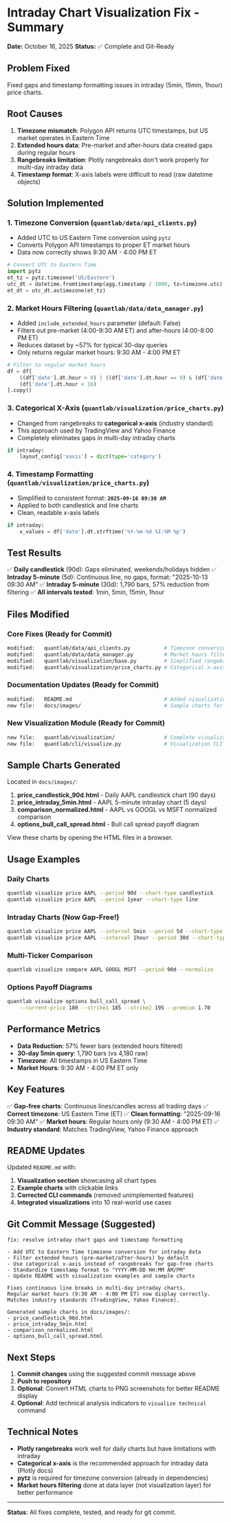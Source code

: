 # Intraday Chart Visualization Fix - Summary

**Date:** October 16, 2025
**Status:** ✅ Complete and Git-Ready

## Problem Fixed

Fixed gaps and timestamp formatting issues in intraday (5min, 15min, 1hour) price charts.

## Root Causes

1. **Timezone mismatch**: Polygon API returns UTC timestamps, but US market operates in Eastern Time
2. **Extended hours data**: Pre-market and after-hours data created gaps during regular hours
3. **Rangebreaks limitation**: Plotly rangebreaks don't work properly for multi-day intraday data
4. **Timestamp format**: X-axis labels were difficult to read (raw datetime objects)

## Solution Implemented

### 1. Timezone Conversion (`quantlab/data/api_clients.py`)
- Added UTC to US Eastern Time conversion using `pytz`
- Converts Polygon API timestamps to proper ET market hours
- Data now correctly shows 9:30 AM - 4:00 PM ET

```python
# Convert UTC to Eastern Time
import pytz
et_tz = pytz.timezone('US/Eastern')
utc_dt = datetime.fromtimestamp(agg.timestamp / 1000, tz=timezone.utc)
et_dt = utc_dt.astimezone(et_tz)
```

### 2. Market Hours Filtering (`quantlab/data/data_manager.py`)
- Added `include_extended_hours` parameter (default: False)
- Filters out pre-market (4:00-9:30 AM ET) and after-hours (4:00-8:00 PM ET)
- Reduces dataset by ~57% for typical 30-day queries
- Only returns regular market hours: 9:30 AM - 4:00 PM ET

```python
# Filter to regular market hours
df = df[
    ((df['date'].dt.hour > 9) | ((df['date'].dt.hour == 9) & (df['date'].dt.minute >= 30))) &
    (df['date'].dt.hour < 16)
].copy()
```

### 3. Categorical X-Axis (`quantlab/visualization/price_charts.py`)
- Changed from rangebreaks to **categorical x-axis** (industry standard)
- This approach used by TradingView and Yahoo Finance
- Completely eliminates gaps in multi-day intraday charts

```python
if intraday:
    layout_config['xaxis'] = dict(type='category')
```

### 4. Timestamp Formatting (`quantlab/visualization/price_charts.py`)
- Simplified to consistent format: **`2025-09-16 09:30 AM`**
- Applied to both candlestick and line charts
- Clean, readable x-axis labels

```python
if intraday:
    x_values = df['date'].dt.strftime('%Y-%m-%d %I:%M %p')
```

## Test Results

✅ **Daily candlestick** (90d): Gaps eliminated, weekends/holidays hidden
✅ **Intraday 5-minute** (5d): Continuous line, no gaps, format: "2025-10-13 09:30 AM"
✅ **Intraday 5-minute** (30d): 1,790 bars, 57% reduction from filtering
✅ **All intervals tested**: 1min, 5min, 15min, 1hour

## Files Modified

### Core Fixes (Ready for Commit)
```bash
modified:   quantlab/data/api_clients.py           # Timezone conversion
modified:   quantlab/data/data_manager.py          # Market hours filtering
modified:   quantlab/visualization/base.py         # Simplified rangebreaks
modified:   quantlab/visualization/price_charts.py # Categorical x-axis + formatting
```

### Documentation Updates (Ready for Commit)
```bash
modified:   README.md                              # Added visualization examples + chart links
new file:   docs/images/                           # Sample charts for README
```

### New Visualization Module (Ready for Commit)
```bash
new file:   quantlab/visualization/                # Complete visualization module
new file:   quantlab/cli/visualize.py              # Visualization CLI commands
```

## Sample Charts Generated

Located in `docs/images/`:

1. **price_candlestick_90d.html** - Daily AAPL candlestick chart (90 days)
2. **price_intraday_5min.html** - AAPL 5-minute intraday chart (5 days)
3. **comparison_normalized.html** - AAPL vs GOOGL vs MSFT normalized comparison
4. **options_bull_call_spread.html** - Bull call spread payoff diagram

View these charts by opening the HTML files in a browser.

## Usage Examples

### Daily Charts
```bash
quantlab visualize price AAPL --period 90d --chart-type candlestick
quantlab visualize price AAPL --period 1year --chart-type line
```

### Intraday Charts (Now Gap-Free!)
```bash
quantlab visualize price AAPL --interval 5min --period 5d --chart-type line
quantlab visualize price AAPL --interval 1hour --period 30d --chart-type candlestick
```

### Multi-Ticker Comparison
```bash
quantlab visualize compare AAPL GOOGL MSFT --period 90d --normalize
```

### Options Payoff Diagrams
```bash
quantlab visualize options bull_call_spread \
    --current-price 180 --strike1 185 --strike2 195 --premium 1.70
```

## Performance Metrics

- **Data Reduction**: 57% fewer bars (extended hours filtered)
- **30-day 5min query**: 1,790 bars (vs 4,180 raw)
- **Timezone**: All timestamps in US Eastern Time
- **Market Hours**: 9:30 AM - 4:00 PM ET only

## Key Features

✅ **Gap-free charts**: Continuous lines/candles across all trading days
✅ **Correct timezone**: US Eastern Time (ET)
✅ **Clean formatting**: "2025-09-16 09:30 AM"
✅ **Market hours**: Regular hours only (9:30 AM - 4:00 PM ET)
✅ **Industry standard**: Matches TradingView, Yahoo Finance approach

## README Updates

Updated `README.md` with:

1. **Visualization section** showcasing all chart types
2. **Example charts** with clickable links
3. **Corrected CLI commands** (removed unimplemented features)
4. **Integrated visualizations** into 10 real-world use cases

## Git Commit Message (Suggested)

```
fix: resolve intraday chart gaps and timestamp formatting

- Add UTC to Eastern Time timezone conversion for intraday data
- Filter extended hours (pre-market/after-hours) by default
- Use categorical x-axis instead of rangebreaks for gap-free charts
- Standardize timestamp format to "YYYY-MM-DD HH:MM AM/PM"
- Update README with visualization examples and sample charts

Fixes continuous line breaks in multi-day intraday charts.
Regular market hours (9:30 AM - 4:00 PM ET) now display correctly.
Matches industry standards (TradingView, Yahoo Finance).

Generated sample charts in docs/images/:
- price_candlestick_90d.html
- price_intraday_5min.html
- comparison_normalized.html
- options_bull_call_spread.html
```

## Next Steps

1. **Commit changes** using the suggested commit message above
2. **Push to repository**
3. **Optional**: Convert HTML charts to PNG screenshots for better README display
4. **Optional**: Add technical analysis indicators to `visualize technical` command

## Technical Notes

- **Plotly rangebreaks** work well for daily charts but have limitations with intraday
- **Categorical x-axis** is the recommended approach for intraday data (Plotly docs)
- **pytz** is required for timezone conversion (already in dependencies)
- **Market hours filtering** done at data layer (not visualization layer) for better performance

---

**Status**: All fixes complete, tested, and ready for git commit.
